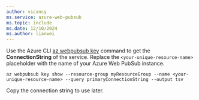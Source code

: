 ```yaml
---
author: vicancy
ms.service: azure-web-pubsub
ms.topic: include
ms.date: 12/10/2024
ms.author: lianwei
---
```


Use the Azure CLI [az webpubsub key](/cli/azure/webpubsub#az-webpubsub-key) command to get the **ConnectionString** of the service.  Replace the `<your-unique-resource-name>` placeholder with the name of your Azure Web PubSub instance.

```azurecli
az webpubsub key show --resource-group myResourceGroup --name <your-unique-resource-name> --query primaryConnectionString --output tsv
```

Copy the connection string to use later.